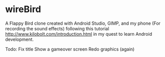 # wireBird

A Flappy Bird clone created with Android Studio, GIMP, and my phone (For recording the sound effects) following this tutorial http://www.kilobolt.com/introduction.html in my quest to learn Android development.

Todo:
Fix title
Show a gameover screen
Redo graphics (again)
